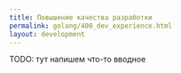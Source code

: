 ```yaml
---
title: Повышение качества разработки
permalink: golang/400_dev_experience.html
layout: development
---
```


TODO: тут напишем что-то вводное

